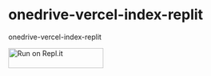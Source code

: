 # onedrive-vercel-index-replit
onedrive-vercel-index-replit

<a href="https://repl.it/github/xilej/ovi">
  <img alt="Run on Repl.it" src="https://repl.it/badge/github/xlenco/onedrive-vercel-index-replit" style="height: 40px; width: 190px;" />
</a>
